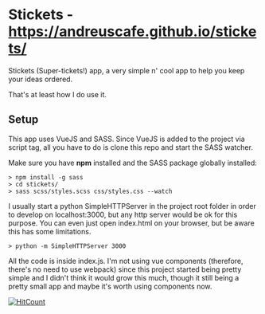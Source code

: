 # Stickets - https://andreuscafe.github.io/stickets/
Stickets (Super-tickets!) app, a very simple n' cool app to help you keep your ideas ordered.

That's at least how I do use it.

## Setup

This app uses VueJS and SASS. Since VueJS is added to the project via script tag, all you have to do is clone this repo and start the SASS watcher.

Make sure you have **npm** installed and the SASS package globally installed:

```shell
> npm install -g sass
> cd stickets/
> sass scss/styles.scss css/styles.css --watch
```

I usually start a python SimpleHTTPServer in the project root folder in order to develop on localhost:3000, but any http server would be ok for this purpose. You can even just open index.html on your browser, but be aware this has some limitations.

```shell
> python -m SimpleHTTPServer 3000
```

All the code is inside index.js. I'm not using vue components (therefore, there's no need to use webpack) since this project started being pretty simple and I didn't think it would grow this much, though it still being a pretty small app and maybe it's worth using components now.

[![HitCount](http://hits.dwyl.io/andreuscafe/stickets.svg)](http://hits.dwyl.io/andreuscafe/stickets)
